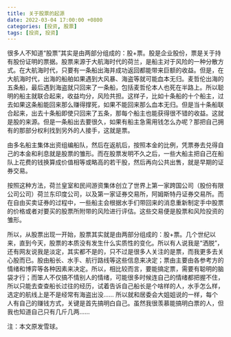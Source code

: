 ```yaml
---
title: 关于股票的起源
date: 2022-03-04 17:00:00 +0800
categories: [投资, 股票]
tags: [投资, 投资]
---
```

很多人不知道“股票”其实是由两部分组成的：股+票。股是企业股份，票是关于持有股份证明的票据。股票来源于大航海时代的荷兰，是船主对于风险的一种分散方式。在大航海时代，只要有一条船出海并成功返回都能带来巨额的收益。但是，在大航海时代，出海的船舶如果遇到大风暴、海盗等就可能血本无归。麦哲伦出海的五条船，最后遇到海盗就只回来了一条船，包括麦哲伦本人也死在半路上。所以聪明的船主就联合起来，收益均分，风险共担。这样子，比如十条船的十个船主，过去如果这条船能回来那么赚得撑死，如果不能回来那么血本无归。但是当十条船联合起来，出去十条船即使只回来了五条，那每个船主也能获得很不错的收益。这就是股的来源。但是一条船出去要很久，如果有船主急需用钱怎么办呢？那把自己拥有的那部分权利找到另外的人接手，这就是票。

由多名船主集体出资组编船队，然后在返航后，按照本金的比例，凭票券去兑得自己的本金和利息就是股票的雏形。而在股票发明不久之后，一些大船主把自己在船队上花费的钱换算成价值相等或略高的若干股，然后再向公共出售，就是早期的证券交易。

按照这种方法，荷兰皇室和民间游资集体创立了世界上第一家跨国公司（股份有限公司公司）荷兰东印度公司，以及第一家证券交易所，阿姆斯特丹证券交易所。而在自由买卖证券的过程中，一些船主会根据水手们带回来的消息重新制定手中股票的价格或者对要买的股票所附带的风险进行评估。这些交易便是股票和风险投资的雏形。

所以，从股票出现一开始，股票其实就是由两部分组成的：股+票。几个世纪以来，直到今天，股票的本质没有发生什么实质性的变化。所以有人说我是“洒脱”，还有网友说我是淡定，其实都不是的，只不过是很多人关注的是票，而我更多去关心股而已。股由船长、水手、航行路线等这些信息来决定；票由主要由各参考方的情绪和博弈等各种因素来决定。所以，相比较而言，要能搞定票，需要有聪明的脑袋才行；而笨人不仅搞不情别人的情绪，可能很多时候连自己的情绪都把握不住，所以只能去查查船长过往的经历，试着告诉自己船长是个啥样的人，水手怎么样，选定的航线上是不是经常有海盗出没…… 所以就和居委会大姐姐说的一样，每个人有自己的赚钱方式，关键是首先搞明白自己。虽然我很羡慕能搞明白票的人，但我也知道自己只有几斤几两……

注：本文原发雪球。